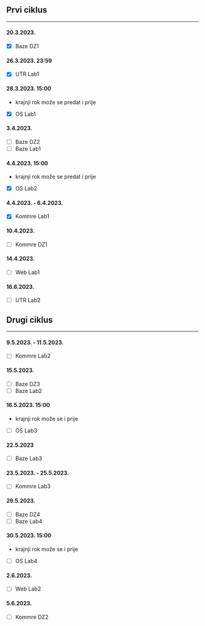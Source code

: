 ## Prvi ciklus
----
#### 20.3.2023.
- [x] Baze DZ1

#### 26.3.2023. 23:59
- [x] UTR Lab1

#### 28.3.2023. 15:00
- krajnji rok može se predat i prije
- [x] OS Lab1

#### 3.4.2023.
- [ ] Baze DZ2
- [ ] Baze Lab1

#### 4.4.2023. 15:00
- krajnji rok može se predat i prije
- [x] OS Lab2

#### 4.4.2023. - 6.4.2023.
- [x] Kommre Lab1

#### 10.4.2023.
- [ ] Kommre DZ1

#### 14.4.2023.
- [ ] Web Lab1

#### 16.6.2023.
- [ ] UTR Lab2

## Drugi ciklus
----
#### 9.5.2023. - 11.5.2023.
- [ ] Kommre Lab2

#### 15.5.2023.
- [ ] Baze DZ3
- [ ] Baze Lab2

#### 16.5.2023. 15:00
- krajnji rok može se i prije
- [ ] OS Lab3

#### 22.5.2023
- [ ] Baze Lab3

#### 23.5.2023. - 25.5.2023.
- [ ] Kommre Lab3

#### 29.5.2023.
- [ ] Baze DZ4
- [ ] Baze Lab4

#### 30.5.2023. 15:00
- krajnji rok može se i prije
- [ ] OS Lab4

#### 2.6.2023.
- [ ] Web Lab2

#### 5.6.2023.
- [ ] Kommre DZ2